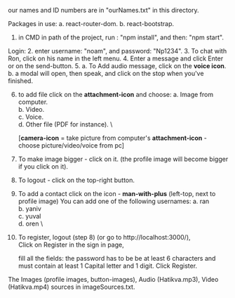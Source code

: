 our names and ID numbers are in "ourNames.txt" in this directory.

Packages in use:
  a. react-router-dom.
  b. react-bootstrap.

1. in CMD in path of the project,
  run : "npm install", and then: "npm start".

Login:
2. enter username: "noam", and password: "Np1234".
3. To chat with Ron, click on his name in the left menu.
4. Enter a message and click Enter or on the send-button.
5. a. To Add audio message, click on the **voice icon**.
   b. a modal will open, then speak, and click on the stop when
      you've finished.

6.  to add file click on the **attachment-icon** and choose:
    a. Image from computer.   \
    b. Video.   \
    c. Voice.   \
    d. Other file (PDF for instance).   \

    [**camera-icon** = take picture from computer's 
    **attachment-icon** - choose picture/video/voice from pc]

7. To make image bigger - click on it.
   (the profile image will become bigger if you click on it).
8. To logout - click on the top-right button.

10. To add a contact click on the icon - **man-with-plus** (left-top, next to profile image)
    You can add one of the following usernames:
    a. ran  \
    b. yaniv  \
    c. yuval   \
    d. oren  \

11. To register, logout (step 8) (or go to http://localhost:3000/),  
    Click on Register in the sign in page,

    fill all the fields:
    the password has to be be at least 6 characters
    and must contain at least 1 Capital letter and 1 digit.
    Click Register. 

The Images (profile images, button-images), Audio (Hatikva.mp3), 
Video (Hatikva.mp4) sources in imageSources.txt.
